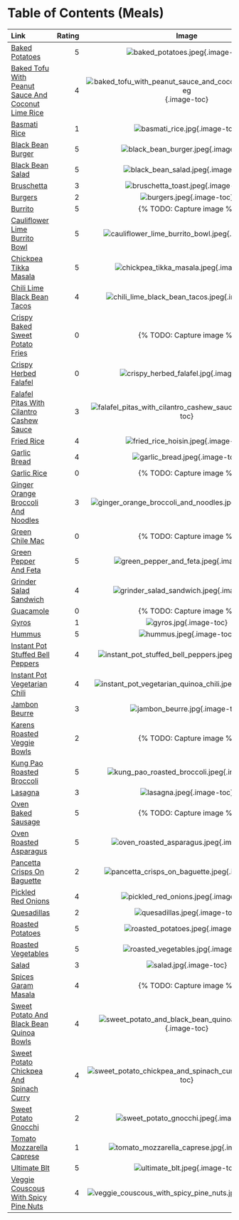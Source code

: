 # Table of Contents (Meals)

| Link                                                                                                          | Rating | Image                                                                                                                             |
|:--------------------------------------------------------------------------------------------------------------|-------:|:---------------------------------------------------------------------------------------------------------------------------------:|
| [Baked Potatoes](./baked_potatoes.md)                                                                         | 5      | ![baked_potatoes.jpeg](./baked_potatoes.jpeg){.image-toc}                                                                         |
| [Baked Tofu With Peanut Sauce And Coconut Lime Rice](./baked_tofu_with_peanut_sauce_and_coconut_lime_rice.md) | 4      | ![baked_tofu_with_peanut_sauce_and_coconut_lime_rice.jpeg](./baked_tofu_with_peanut_sauce_and_coconut_lime_rice.jpeg){.image-toc} |
| [Basmati Rice](./basmati_rice.md)                                                                             | 1      | ![basmati_rice.jpg](./basmati_rice.jpg){.image-toc}                                                                               |
| [Black Bean Burger](./black_bean_burger.md)                                                                   | 5      | ![black_bean_burger.jpeg](./black_bean_burger.jpeg){.image-toc}                                                                   |
| [Black Bean Salad](./black_bean_salad.md)                                                                     | 5      | ![black_bean_salad.jpeg](./black_bean_salad.jpeg){.image-toc}                                                                     |
| [Bruschetta](./bruschetta.md)                                                                                 | 3      | ![bruschetta_toast.jpeg](./bruschetta_toast.jpeg){.image-toc}                                                                     |
| [Burgers](./burgers.md)                                                                                       | 2      | ![burgers.jpeg](./burgers.jpeg){.image-toc}                                                                                       |
| [Burrito](./burrito.md)                                                                                       | 5      | {% TODO: Capture image %}                                                                                                         |
| [Cauliflower Lime Burrito Bowl](./cauliflower_lime_burrito_bowl.md)                                           | 5      | ![cauliflower_lime_burrito_bowl.jpeg](./cauliflower_lime_burrito_bowl.jpeg){.image-toc}                                           |
| [Chickpea Tikka Masala](./chickpea_tikka_masala.md)                                                           | 5      | ![chickpea_tikka_masala.jpeg](./chickpea_tikka_masala.jpeg){.image-toc}                                                           |
| [Chili Lime Black Bean Tacos](./chili_lime_black_bean_tacos.md)                                               | 4      | ![chili_lime_black_bean_tacos.jpeg](./chili_lime_black_bean_tacos.jpeg){.image-toc}                                               |
| [Crispy Baked Sweet Potato Fries](./crispy_baked_sweet_potato_fries.md)                                       | 0      | {% TODO: Capture image %}                                                                                                         |
| [Crispy Herbed Falafel](./crispy_herbed_falafel.md)                                                           | 0      | ![crispy_herbed_falafel.jpg](./crispy_herbed_falafel.jpg){.image-toc}                                                             |
| [Falafel Pitas With Cilantro Cashew Sauce](./falafel_pitas_with_cilantro_cashew_sauce.md)                     | 3      | ![falafel_pitas_with_cilantro_cashew_sauce.jpeg](./falafel_pitas_with_cilantro_cashew_sauce.jpeg){.image-toc}                     |
| [Fried Rice](./fried_rice.md)                                                                                 | 4      | ![fried_rice_hoisin.jpeg](./fried_rice_hoisin.jpeg){.image-toc}                                                                   |
| [Garlic Bread](./garlic_bread.md)                                                                             | 4      | ![garlic_bread.jpeg](./garlic_bread.jpeg){.image-toc}                                                                             |
| [Garlic Rice](./garlic_rice.md)                                                                               | 0      | {% TODO: Capture image %}                                                                                                         |
| [Ginger Orange Broccoli And Noodles](./ginger_orange_broccoli_and_noodles.md)                                 | 3      | ![ginger_orange_broccoli_and_noodles.jpeg](./ginger_orange_broccoli_and_noodles.jpeg){.image-toc}                                 |
| [Green Chile Mac](./green_chile_mac.md)                                                                       | 0      | {% TODO: Capture image %}                                                                                                         |
| [Green Pepper And Feta](./green_pepper_and_feta.md)                                                           | 5      | ![green_pepper_and_feta.jpeg](./green_pepper_and_feta.jpeg){.image-toc}                                                           |
| [Grinder Salad Sandwich](./grinder_salad_sandwich.md)                                                         | 4      | ![grinder_salad_sandwich.jpeg](./grinder_salad_sandwich.jpeg){.image-toc}                                                         |
| [Guacamole](./guacamole.md)                                                                                   | 0      | {% TODO: Capture image %}                                                                                                         |
| [Gyros](./gyros.md)                                                                                           | 1      | ![gyros.jpg](./gyros.jpg){.image-toc}                                                                                             |
| [Hummus](./hummus.md)                                                                                         | 5      | ![hummus.jpeg](./hummus.jpeg){.image-toc}                                                                                         |
| [Instant Pot Stuffed Bell Peppers](./instant_pot_stuffed_bell_peppers.md)                                     | 4      | ![instant_pot_stuffed_bell_peppers.jpeg](./instant_pot_stuffed_bell_peppers.jpeg){.image-toc}                                     |
| [Instant Pot Vegetarian Chili](./instant_pot_vegetarian_chili.md)                                             | 4      | ![instant_pot_vegetarian_quinoa_chili.jpeg](./instant_pot_vegetarian_quinoa_chili.jpeg){.image-toc}                               |
| [Jambon Beurre](./jambon_beurre.md)                                                                           | 3      | ![jambon_beurre.jpg](./jambon_beurre.jpg){.image-toc}                                                                             |
| [Karens Roasted Veggie Bowls](./karens_roasted_veggie_bowls.md)                                               | 2      | {% TODO: Capture image %}                                                                                                         |
| [Kung Pao Roasted Broccoli](./kung_pao_roasted_broccoli.md)                                                   | 5      | ![kung_pao_roasted_broccoli.jpeg](./kung_pao_roasted_broccoli.jpeg){.image-toc}                                                   |
| [Lasagna](./lasagna.md)                                                                                       | 3      | ![lasagna.jpeg](./lasagna.jpeg){.image-toc}                                                                                       |
| [Oven Baked Sausage](./oven_baked_sausage.md)                                                                 | 5      | {% TODO: Capture image %}                                                                                                         |
| [Oven Roasted Asparagus](./oven_roasted_asparagus.md)                                                         | 5      | ![oven_roasted_asparagus.jpeg](./oven_roasted_asparagus.jpeg){.image-toc}                                                         |
| [Pancetta Crisps On Baguette](./pancetta_crisps_on_baguette.md)                                               | 2      | ![pancetta_crisps_on_baguette.jpeg](./pancetta_crisps_on_baguette.jpeg){.image-toc}                                               |
| [Pickled Red Onions](./pickled_red_onions.md)                                                                 | 4      | ![pickled_red_onions.jpeg](./pickled_red_onions.jpeg){.image-toc}                                                                 |
| [Quesadillas](./quesadillas.md)                                                                               | 2      | ![quesadillas.jpeg](./quesadillas.jpeg){.image-toc}                                                                               |
| [Roasted Potatoes](./roasted_potatoes.md)                                                                     | 5      | ![roasted_potatoes.jpeg](./roasted_potatoes.jpeg){.image-toc}                                                                     |
| [Roasted Vegetables](./roasted_vegetables.md)                                                                 | 5      | ![roasted_vegetables.jpg](./roasted_vegetables.jpg){.image-toc}                                                                   |
| [Salad](./salad.md)                                                                                           | 3      | ![salad.jpg](./salad.jpg){.image-toc}                                                                                             |
| [Spices Garam Masala](./spices_garam_masala.md)                                                               | 4      | {% TODO: Capture image %}                                                                                                         |
| [Sweet Potato And Black Bean Quinoa Bowls](./sweet_potato_and_black_bean_quinoa_bowls.md)                     | 4      | ![sweet_potato_and_black_bean_quinoa_bowls.jpeg](./sweet_potato_and_black_bean_quinoa_bowls.jpeg){.image-toc}                     |
| [Sweet Potato Chickpea And Spinach Curry](./sweet_potato_chickpea_and_spinach_curry.md)                       | 4      | ![sweet_potato_chickpea_and_spinach_curry.jpeg](./sweet_potato_chickpea_and_spinach_curry.jpeg){.image-toc}                       |
| [Sweet Potato Gnocchi](./sweet_potato_gnocchi.md)                                                             | 2      | ![sweet_potato_gnocchi.jpeg](./sweet_potato_gnocchi.jpeg){.image-toc}                                                             |
| [Tomato Mozzarella Caprese](./tomato_mozzarella_caprese.md)                                                   | 1      | ![tomato_mozzarella_caprese.jpg](./tomato_mozzarella_caprese.jpg){.image-toc}                                                     |
| [Ultimate Blt](./ultimate_blt.md)                                                                             | 5      | ![ultimate_blt.jpeg](./ultimate_blt.jpeg){.image-toc}                                                                             |
| [Veggie Couscous With Spicy Pine Nuts](./veggie_couscous_with_spicy_pine_nuts.md)                             | 4      | ![veggie_couscous_with_spicy_pine_nuts.jpeg](./veggie_couscous_with_spicy_pine_nuts.jpeg){.image-toc}                             |
